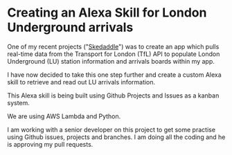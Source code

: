 # Creating an Alexa Skill for London Underground arrivals

One of my recent projects ("[Skedaddle](https://suze.dev/coding_projects/skedaddle/)") was to create an app which pulls real-time data from the Transport for London (TfL) API to populate London Underground (LU) station information and arrivals boards within my app.

I have now decided to take this one step further and create a custom Alexa skill to retrieve and read out LU arrivals information.

This Alexa skill is being built using Github Projects and Issues as a kanban system.

We are using AWS Lambda and Python.

I am working with a senior developer on this project to get some practise using Github issues, projects and branches.  I am doing all the coding and he is approving my pull requests.
